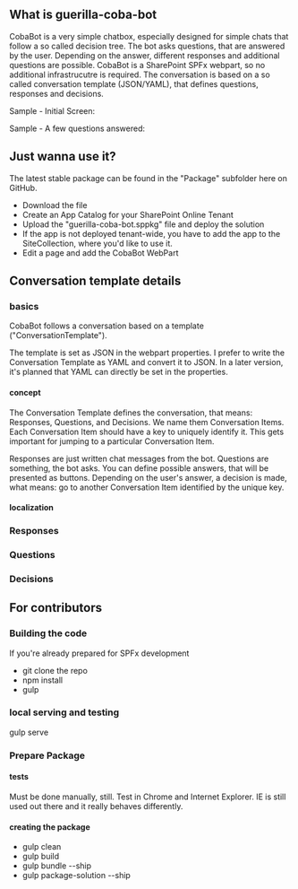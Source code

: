 ## What is guerilla-coba-bot

CobaBot is a very simple chatbox, especially designed for simple chats that follow a so called decision tree.
The bot asks questions, that are answered by the user. Depending on the answer, different responses and additional questions are possible.
CobaBot is a SharePoint SPFx webpart, so no additional infrastrucutre is required.
The conversation is based on a so called conversation template (JSON/YAML), that defines questions, responses and decisions.

Sample - Initial Screen:

Sample - A few questions answered:

## Just wanna use it?
The latest stable package can be found in the "Package" subfolder here on GitHub.
* Download the file
* Create an App Catalog for your SharePoint Online Tenant 
* Upload the "guerilla-coba-bot.sppkg" file and deploy the solution
* If the app is not deployed tenant-wide, you have to add the app to the SiteCollection, where you'd like to use it.
* Edit a page and add the CobaBot WebPart

## Conversation template details
### basics

CobaBot follows a conversation based on a template ("ConversationTemplate").

The template is set as JSON in the webpart properties. I prefer to write the Conversation Template as YAML and convert it to JSON. In a later version, it's planned that YAML can directly be set in the properties.

#### concept

The Conversation Template defines the conversation, that means: Responses, Questions, and Decisions. We name them Conversation Items.
Each Conversation Item should have a key to uniquely identify it. This gets important for jumping to a particular Conversation Item.

Responses are just written chat messages from the bot.
Questions are something, the bot asks. You can define possible answers, that will be presented as buttons.
Depending on the user's answer, a decision is made, what means: go to another Conversation Item identified by the unique key.

#### localization

### Responses

### Questions

### Decisions

## For contributors

### Building the code

If you're already prepared for SPFx development
* git clone the repo
* npm install
* gulp

### local serving and testing
gulp serve


### Prepare Package

#### tests
Must be done manually, still.
Test in Chrome and Internet Explorer.
IE is still used out there and it really behaves differently.

#### creating the package
* gulp clean
* gulp build
* gulp bundle --ship
* gulp package-solution --ship
